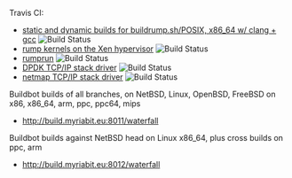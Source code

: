 Travis CI:
* [static and dynamic builds for buildrump.sh/POSIX, x86_64 w/ clang + gcc](https://travis-ci.org/rumpkernel/buildrump.sh) ![Build Status](https://travis-ci.org/rumpkernel/buildrump.sh.png?branch=master)
* [rump kernels on the Xen hypervisor](https://travis-ci.org/rumpkernel/rumpuser-xen) ![Build Status](https://travis-ci.org/rumpkernel/rumpuser-xen.png?branch=master)
* [rumprun](https://travis-ci.org/rumpkernel/rumprun) ![Build Status](https://travis-ci.org/rumpkernel/rumprun.png?branch=master)
* [DPDK TCP/IP stack driver](https://travis-ci.org/rumpkernel/dpdk-rumptcpip) ![Build Status](https://travis-ci.org/rumpkernel/dpdk-rumptcpip.png?branch=master)
* [netmap TCP/IP stack driver](https://travis-ci.org/rumpkernel/netmap-rumptcpip) ![Build Status](https://travis-ci.org/rumpkernel/netmap-rumptcpip.png?branch=master)

Buildbot builds of all branches, on NetBSD, Linux, OpenBSD, FreeBSD on x86, x86_64, arm, ppc, ppc64, mips
* http://build.myriabit.eu:8011/waterfall

Buildbot builds against NetBSD head on Linux x86_64, plus cross builds on ppc, arm
* http://build.myriabit.eu:8012/waterfall